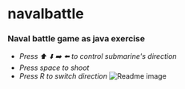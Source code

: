 # navalbattle
### Naval battle game as java exercise
* *Press :arrow_up: :arrow_down: :arrow_right: :arrow_left: to control submarine's direction*
* *Press space to shoot*
* *Press R to switch direction*
![Readme image](https://github.com/shell845/navalbattle/blob/master/src/images/readMeImage.png)
